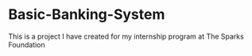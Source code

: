 # Basic-Banking-System
This is a project I have created for my internship program at The Sparks Foundation
